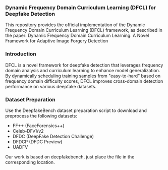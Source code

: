 ### Dynamic Frequency Domain Curriculum Learning (DFCL) for Deepfake Detection

This repository provides the official implementation of the Dynamic Frequency Domain Curriculum Learning (DFCL) framework, as described in the paper:
Dynamic Frequency Domain Curriculum Learning: A Novel Framework for Adaptive Image Forgery Detection

### Introduction
DFCL is a novel framework for deepfake detection that leverages frequency domain analysis and curriculum learning to enhance model generalization. By dynamically scheduling training samples from "easy-to-hard" based on frequency domain difficulty scores, DFCL improves cross-domain detection performance on various deepfake datasets.

### Dataset Preparation
Use the DeepfakeBench dataset preparation script to download and preprocess the following datasets:
- FF++ (FaceForensics++)
- Celeb-DFv1/v2
- DFDC (DeepFake Detection Challenge)
- DFDCP (DFDC Preview)
- UADFV

Our work is based on deepfakebench, just place the file in the corresponding location.
